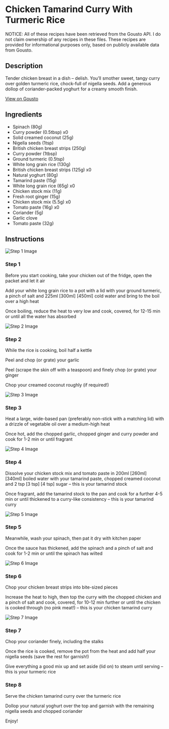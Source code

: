 # Chicken Tamarind Curry With Turmeric Rice

NOTICE: All of these recipes have been retrieved from the Gousto API. I do not claim ownership of any recipes in these files. These recipes are provided for informational purposes only, based on publicly available data from Gousto.

## Description

Tender chicken breast in a dish – delish. You’ll smother sweet, tangy curry over golden turmeric rice, chock-full of nigella seeds. Add a generous dollop of coriander-packed yoghurt for a creamy smooth finish.

[View on Gousto](https://www.gousto.co.uk/recipes/cookbook/chicken-tamarind-curry-with-turmeric-rice)

## Ingredients

- Spinach (80g)
- Curry powder (0.5tbsp) x0
- Solid creamed coconut (25g)
- Nigella seeds (1tsp)
- British chicken breast strips (250g)
- Curry powder (1tbsp)
- Ground turmeric (0.5tsp)
- White long grain rice (130g)
- British chicken breast strips (125g) x0
- Natural yoghurt (80g)
- Tamarind paste (15g)
- White long grain rice (65g) x0
- Chicken stock mix (11g)
- Fresh root ginger (15g)
- Chicken stock mix (5.5g) x0
- Tomato paste (16g) x0
- Coriander (5g)
- Garlic clove
- Tomato paste (32g)

## Instructions

![Step 1 Image](https://production-media.gousto.co.uk/cms/recipe-step-image/Step-1-1682082053724-x200.jpg)

### Step 1

Before you start cooking, take your chicken out of the fridge, open the packet and let it air

Add your white long grain rice to a pot with a lid with your ground turmeric, a pinch of salt and 225ml <span class="text-purple">[300ml]</span> <span class="text-danger">[450ml]</span> cold water and bring to the boil over a high heat

Once boiling, reduce the heat to very low and cook, covered, for 12-15 min or until all the water has absorbed

![Step 2 Image](https://production-media.gousto.co.uk/cms/recipe-step-image/Step-2-1682082060513-x200.jpg)

### Step 2

While the rice is cooking, boil half a kettle

Peel and chop (or grate) your garlic

Peel (scrape the skin off with a teaspoon) and finely chop (or grate) your ginger

Chop your creamed coconut roughly (if required!)

![Step 3 Image](https://production-media.gousto.co.uk/cms/recipe-step-image/Step-3-1682082064074-x200.jpg)

### Step 3

Heat a large, wide-based pan (preferably non-stick with a matching lid) with a drizzle of vegetable oil over a medium-high heat

Once hot, add the chopped garlic, chopped ginger and curry powder and cook for 1-2 min or until fragrant

![Step 4 Image](https://production-media.gousto.co.uk/cms/recipe-step-image/Step-4-1682082067925-x200.jpg)

### Step 4

Dissolve your chicken stock mix and tomato paste in 200ml <span class="text-purple">[260ml]</span><span class="text-danger"> [340ml] </span>boiled water with your tamarind paste, chopped creamed coconut and 2 tsp <span class="text-purple">[3 tsp]</span> <span class="text-danger">[4 tsp]</span> sugar – this is your tamarind stock

Once fragrant, add the tamarind stock to the pan and cook for a further 4-5 min or until thickened to a curry-like consistency – this is your tamarind curry

![Step 5 Image](https://production-media.gousto.co.uk/cms/recipe-step-image/Step-5-1682082070520-x200.jpg)

### Step 5

Meanwhile, wash your spinach, then pat it dry with kitchen paper

Once the sauce has thickened, add the spinach and a pinch of salt and cook for 1-2 min or until the spinach has wilted

![Step 6 Image](https://production-media.gousto.co.uk/cms/recipe-step-image/Step-6-1682082073663-x200.jpg)

### Step 6

Chop your chicken breast strips into bite-sized pieces

Increase the heat to high, then top the curry with the chopped chicken and a pinch of salt and cook, covered, for 10-12 min further or until the chicken is cooked through (no pink meat!) – this is your chicken tamarind curry

![Step 7 Image](https://production-media.gousto.co.uk/cms/recipe-step-image/Step-7-1682082076648-x200.jpg)

### Step 7

Chop your coriander finely, including the stalks

Once the rice is cooked, remove the pot from the heat and add half your nigella seeds (save the rest for garnish!)

Give everything a good mix up and set aside (lid on) to steam until serving – this is your turmeric rice

### Step 8

Serve the chicken tamarind curry over the turmeric rice

Dollop your natural yoghurt over the top and garnish with the remaining nigella seeds and chopped coriander

Enjoy!

